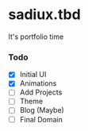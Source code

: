 # sadiux.tbd

It's portfolio time

### Todo

- [x] Initial UI
- [x] Animations
- [ ] Add Projects
- [ ] Theme
- [ ] Blog (Maybe)
- [ ] Final Domain
